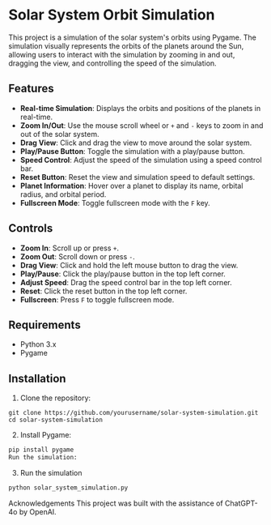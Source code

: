 # Solar System Orbit Simulation

This project is a simulation of the solar system's orbits using Pygame. The simulation visually represents the orbits of the planets around the Sun, allowing users to interact with the simulation by zooming in and out, dragging the view, and controlling the speed of the simulation.

## Features

- **Real-time Simulation**: Displays the orbits and positions of the planets in real-time.
- **Zoom In/Out**: Use the mouse scroll wheel or `+` and `-` keys to zoom in and out of the solar system.
- **Drag View**: Click and drag the view to move around the solar system.
- **Play/Pause Button**: Toggle the simulation with a play/pause button.
- **Speed Control**: Adjust the speed of the simulation using a speed control bar.
- **Reset Button**: Reset the view and simulation speed to default settings.
- **Planet Information**: Hover over a planet to display its name, orbital radius, and orbital period.
- **Fullscreen Mode**: Toggle fullscreen mode with the `F` key.

## Controls

- **Zoom In**: Scroll up or press `+`.
- **Zoom Out**: Scroll down or press `-`.
- **Drag View**: Click and hold the left mouse button to drag the view.
- **Play/Pause**: Click the play/pause button in the top left corner.
- **Adjust Speed**: Drag the speed control bar in the top left corner.
- **Reset**: Click the reset button in the top left corner.
- **Fullscreen**: Press `F` to toggle fullscreen mode.

## Requirements

- Python 3.x
- Pygame

## Installation

1. Clone the repository:
```
git clone https://github.com/yourusername/solar-system-simulation.git
cd solar-system-simulation
```
2. Install Pygame:

```python
pip install pygame
Run the simulation:
```

3. Run the simulation

```python
python solar_system_simulation.py
```

Acknowledgements
This project was built with the assistance of ChatGPT-4o by OpenAI.